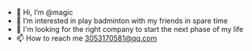- 👋 Hi, I’m @magic
- 👀 I’m interested in play badminton with my friends in spare time
- 🌱 I'm looking for the right company to start the next phase of my life
- 📫 How to reach me 3053170581@qq.com

<!---
leixin2050/leixin2050 is a ✨ special ✨ repository because its `README.md` (this file) appears on your GitHub profile.
You can click the Preview link to take a look at your changes.
--->
